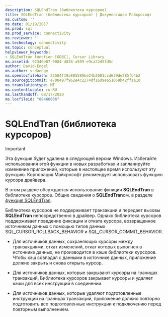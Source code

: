 ```yaml
---
description: SQLEndTran (библиотека курсоров)
title: SQLEndTran (библиотека курсоров) | Документация Майкрософт
ms.custom: ''
ms.date: 01/19/2017
ms.prod: sql
ms.prod_service: connectivity
ms.reviewer: ''
ms.technology: connectivity
ms.topic: conceptual
helpviewer_keywords:
- SQLEndTran function [ODBC], Cursor Library
ms.assetid: 92340b87-9084-4838-a509-e9ca22d5fd5c
author: David-Engel
ms.author: v-daenge
ms.openlocfilehash: 25584f19a885580be24b2681ccd639de285fb4b2
ms.sourcegitcommit: e700497f962e4c2274df16d9e651059b42ff1a10
ms.translationtype: MT
ms.contentlocale: ru-RU
ms.lasthandoff: 08/17/2020
ms.locfileid: "88466036"
---
```

# <a name="sqlendtran-cursor-library"></a>SQLEndTran (библиотека курсоров)
> [!IMPORTANT]  
>  Эта функция будет удалена в следующей версии Windows. Избегайте использования этой функции в новых разработках и запланируйте изменение приложений, которые в настоящее время используют эту функцию. Корпорация Майкрософт рекомендует использовать функцию курсора драйвера.  
  
 В этом разделе обсуждается использование функции **SQLEndTran** в библиотеке курсоров. Общие сведения о **SQLEndTran**см. в разделе [функция SQLEndTran](../../../odbc/reference/syntax/sqlendtran-function.md).  
  
 Библиотека курсоров не поддерживает транзакции и передает вызовы **SQLEndTran** непосредственно в драйвер. Однако библиотека курсоров поддерживает поведение фиксации и отката курсора, возвращенное источником данных с помощью типов данных SQL_CURSOR_ROLLBACK_BEHAVIOR и SQL_CURSOR_COMMIT_BEHAVIOR.  
  
-   Для источников данных, сохраняющих курсоры между транзакциями, откат изменений, откат которых выполнен в источнике данных, не производится в кэше библиотеки курсоров. Чтобы кэш совпадал с данными в источнике данных, приложение должно закрыть и снова открыть курсор.  
  
-   Для источников данных, которые закрывают курсоры на границах транзакций, Библиотека курсоров закрывает курсоры и удаляет кэши для всех инструкций в соединении.  
  
-   Для источников данных, которые удаляют подготовленные инструкции на границах транзакций, приложение должно повторно подготовить все подготовленные инструкции к подключению перед повторным выполнением.
